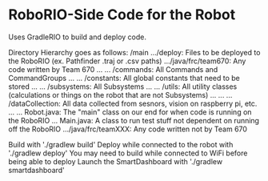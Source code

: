# RoboRIO-Side Code for the Robot

Uses GradleRIO to build and deploy code.

Directory Hierarchy goes as follows:</b>
/main</b>
.../deploy: Files to be deployed to the RoboRIO (ex. Pathfinder .traj or .csv paths)</b>
.../java/frc/team670: Any code written by Team 670</b>
... ... /commands: All Commands and CommandGroups</b>
... ... /constants: All global constants that need to be stored</b>
... ... /subsystems: All Subsystems</b>
... ... /utils: All utility classes (calculations or things on the robot that are not Subsystems)</b>
... ... ... /dataCollection: All data collected from sesnors, vision on raspberry pi, etc.</b>
... ... Robot.java: The "main" class on our end for when code is running on the RoboRIO</b>
... Main.java: A class to run test stuff not dependent on running off the RoboRIO</b>
.../java/frc/teamXXX: Any code written not by Team 670</b>

Build with './gradlew build' </b>
Deploy while connected to the robot with './gradlew deploy' You may need to build while connected to WiFi before being able to deploy </b>
Launch the SmartDashboard with './gradlew smartdashboard'
